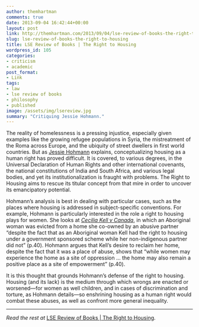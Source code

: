 ```yaml
---
author: themhartman
comments: true
date: 2013-09-04 16:42:44+00:00
layout: post
link: http://themhartman.com/2013/09/04/lse-review-of-books-the-right-to-housing/
slug: lse-review-of-books-the-right-to-housing
title: LSE Review of Books | The Right to Housing
wordpress_id: 105
categories:
- criticism
- academic
post_format:
- Link
tags:
- law
- lse review of books
- philosophy
- published
image: /assets/img/lsereview.jpg
summary: "Critiquing Jessie Hohmann."
---
```


The reality of homelessness is a pressing injustice, especially given examples like the growing refugee populations in Syria, the mistreatment of the Roma across Europe, and the ubiquity of street dwellers in first world countries. But as [Jessie Hohmann](http://www.law.qmul.ac.uk/staff/hohmann.html) explains, conceptualizing housing as a human right has proved difficult. It is covered, to various degrees, in the Universal Declaration of Human Rights and other international covenants, the national constitutions of India and South Africa, and various legal bodies, and yet its institutionalization is fraught with problems. The Right to Housing aims to rescue its titular concept from that mire in order to uncover its emancipatory potential.

Hohmann’s analysis is best in dealing with particular cases, such as the places where housing is addressed in subject-specific conventions. For example, Hohmann is particularly interested in the role a right to housing plays for women. She looks at _[Cecilia Kell v Canada](http://www.ohchr.org/EN/NewsEvents/Pages/WomensrightsbodyrulesonKellvCanadacomplaint.aspx)_, in which an Aboriginal woman was evicted from a home she co-owned by an abusive partner “despite the fact that as an Aboriginal woman Kell had the right to housing under a government sponsored scheme while her non-indigenous partner did not” (p.40). Hohmann argues that Kell’s desire to reclaim her home, despite the fact that it was a place of abuse, shows that “while women may experience the home as a site of oppression … the home may also remain a positive place as a site of empowerment” (p.40).

It is this thought that grounds Hohmann’s defense of the right to housing. Housing (and its lack) is the medium through which wrongs are enacted or worsened―for women as well children, and in cases of discrimination and torture, as Hohmann details―so enshrining housing as a human right would combat these abuses, as well as confront more general inequality.

---

_Read the rest at_ [LSE Review of Books | The Right to Housing](http://blogs.lse.ac.uk/lsereviewofbooks/2013/09/04/book-review-the-right-to-housing/).

